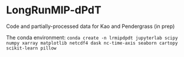 # LongRunMIP-dPdT
Code and partially-processed data for Kao and Pendergrass (in prep)

The conda environment: 
```conda create -n lrmipdpdt jupyterlab scipy numpy xarray matplotlib netcdf4 dask nc-time-axis seaborn cartopy scikit-learn pillow```
